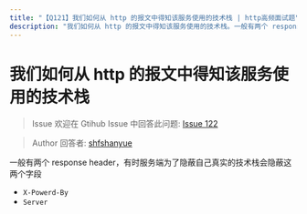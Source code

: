 ```yaml
---
title: "【Q121】我们如何从 http 的报文中得知该服务使用的技术栈 | http高频面试题"
description: "我们如何从 http 的报文中得知该服务使用的技术栈。一般有两个 response header，有时服务端为了隐蔽自己真实的技术栈会隐蔽这两个字段：X-Powerd-By、Server。  字节跳动面试题、阿里腾讯面试题、美团小米面试题。"
---
```


# 我们如何从 http 的报文中得知该服务使用的技术栈

> Issue
> 欢迎在 Gtihub Issue 中回答此问题: [Issue 122](https://github.com/shfshanyue/Daily-Question/issues/122)

> Author
> 回答者: [shfshanyue](https://github.com/shfshanyue)

一般有两个 response header，有时服务端为了隐蔽自己真实的技术栈会隐蔽这两个字段

- `X-Powerd-By`
- `Server`
